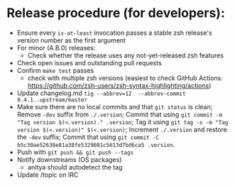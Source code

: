 # Release procedure (for developers):

- Ensure every `is-at-least` invocation passes a stable zsh release's version number as the first argument
- For minor (A.B.0) releases:
  - Check whether the release uses any not-yet-released zsh features
- Check open issues and outstanding pull requests
- Confirm `make test` passes
  - check with multiple zsh versions
    (easiest to check GitHub Actions: https://github.com/zsh-users/zsh-syntax-highlighting/actions)
- Update changelog.md
  `tig --abbrev=12  --abbrev-commit 0.4.1..upstream/master`
- Make sure there are no local commits and that `git status` is clean;
  Remove `-dev` suffix from `./.version`;
  Commit that using `git commit -m "Tag version $(<.version)." .version`;
  Tag it using `git tag -s -m "Tag version $(<.version)" $(<.version)`;
  Increment `./.version` and restore the `-dev` suffix;
  Commit that using `git commit -C b5c30ae52638e81a38fe5329081c5613d7bd6ca5 .version`.
- Push with `git push && git push --tags`
- Notify downstreams (OS packages)
  - anitya should autodetect the tag
- Update /topic on IRC
